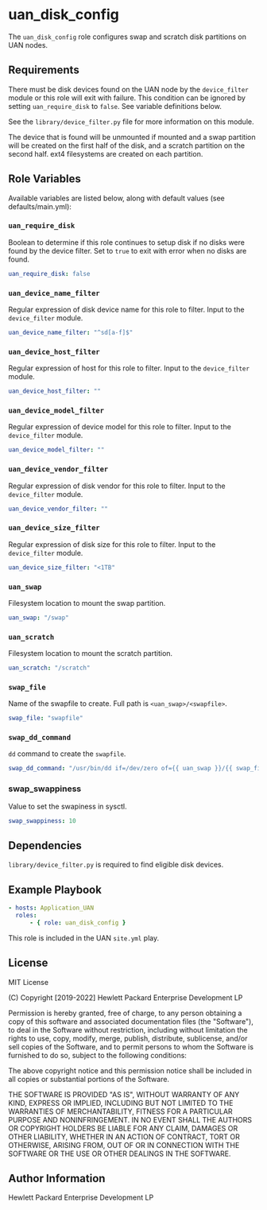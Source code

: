 uan_disk_config
=========

The `uan_disk_config` role configures swap and scratch disk partitions on UAN
nodes.

Requirements
------------

There must be disk devices found on the UAN node by the `device_filter` module
or this role will exit with failure. This condition can be ignored by setting
`uan_require_disk` to `false`. See variable definitions below.

See the `library/device_filter.py` file for more information on this module.

The device that is found will be unmounted if mounted and a swap partition will
be created on the first half of the disk, and a scratch partition on the second
half. ext4 filesystems are created on each partition.

Role Variables
--------------

Available variables are listed below, along with default values (see defaults/main.yml):

### `uan_require_disk`

Boolean to determine if this role continues to setup disk if no disks were found
by the device filter. Set to `true` to exit with error when no disks are found.

```yaml
uan_require_disk: false
```

### `uan_device_name_filter`

Regular expression of disk device name for this role to filter.
Input to the `device_filter` module.

```yaml
uan_device_name_filter: "^sd[a-f]$"
```

### `uan_device_host_filter`

Regular expression of host for this role to filter.
Input to the `device_filter` module.

```yaml
uan_device_host_filter: ""
```

### `uan_device_model_filter`

Regular expression of device model for this role to filter.
Input to the `device_filter` module.

```yaml
uan_device_model_filter: ""
```

### `uan_device_vendor_filter`

Regular expression of disk vendor for this role to filter.
Input to the `device_filter` module.

```yaml
uan_device_vendor_filter: ""
```

### `uan_device_size_filter`


Regular expression of disk size for this role to filter.
Input to the `device_filter` module.

```yaml
uan_device_size_filter: "<1TB"
```

### `uan_swap`

Filesystem location to mount the swap partition.

```yaml
uan_swap: "/swap"
```

### `uan_scratch`

Filesystem location to mount the scratch partition.

```yaml
uan_scratch: "/scratch"
```

### `swap_file`

Name of the swapfile to create. Full path is `<uan_swap>/<swapfile>`.

```yaml
swap_file: "swapfile"
```

### `swap_dd_command`

`dd` command to create the `swapfile`.

```yaml
swap_dd_command: "/usr/bin/dd if=/dev/zero of={{ uan_swap }}/{{ swap_file }} bs=1GB count=10"
```

### swap_swappiness

Value to set the swapiness in sysctl.

```yaml
swap_swappiness: 10
```

Dependencies
------------

`library/device_filter.py` is required to find eligible disk devices.

Example Playbook
----------------

```yaml
- hosts: Application_UAN
  roles:
      - { role: uan_disk_config }
```

This role is included in the UAN `site.yml` play.

License
-------

MIT License

(C) Copyright [2019-2022] Hewlett Packard Enterprise Development LP

Permission is hereby granted, free of charge, to any person obtaining a
copy of this software and associated documentation files (the "Software"),
to deal in the Software without restriction, including without limitation
the rights to use, copy, modify, merge, publish, distribute, sublicense,
and/or sell copies of the Software, and to permit persons to whom the
Software is furnished to do so, subject to the following conditions:

The above copyright notice and this permission notice shall be included
in all copies or substantial portions of the Software.

THE SOFTWARE IS PROVIDED "AS IS", WITHOUT WARRANTY OF ANY KIND, EXPRESS OR
IMPLIED, INCLUDING BUT NOT LIMITED TO THE WARRANTIES OF MERCHANTABILITY,
FITNESS FOR A PARTICULAR PURPOSE AND NONINFRINGEMENT. IN NO EVENT SHALL
THE AUTHORS OR COPYRIGHT HOLDERS BE LIABLE FOR ANY CLAIM, DAMAGES OR
OTHER LIABILITY, WHETHER IN AN ACTION OF CONTRACT, TORT OR OTHERWISE,
ARISING FROM, OUT OF OR IN CONNECTION WITH THE SOFTWARE OR THE USE OR
OTHER DEALINGS IN THE SOFTWARE.

Author Information
------------------

Hewlett Packard Enterprise Development LP
